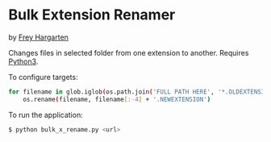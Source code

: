 # Bulk Extension Renamer

by [Frey Hargarten](http://github.com/jeffhargarten)

Changes files in selected folder from one extension to another. Requires [Python3](https://www.python.org/download/releases/3.0/).


To configure targets:
```bash
for filename in glob.iglob(os.path.join('FULL PATH HERE', '*.OLDEXTENSION')):
    os.rename(filename, filename[:-4] + '.NEWEXTENSION')
```


To run the application:
```bash
$ python bulk_x_rename.py <url>      
```